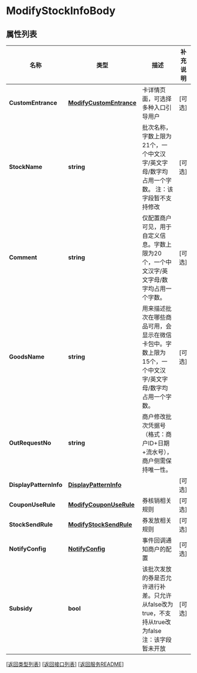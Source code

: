 # ModifyStockInfoBody

## 属性列表

名称 | 类型 | 描述 | 补充说明
------------ | ------------- | ------------- | -------------
**CustomEntrance** | [**ModifyCustomEntrance**](ModifyCustomEntrance.md) | 卡详情页面，可选择多种入口引导用户 | [可选] 
**StockName** | **string** | 批次名称，字数上限为21个，一个中文汉字/英文字母/数字均占用一个字数。 注：该字段暂不支持修改 | [可选] 
**Comment** | **string** | 仅配置商户可见，用于自定义信息。字数上限为20个，一个中文汉字/英文字母/数字均占用一个字数。 | [可选] 
**GoodsName** | **string** | 用来描述批次在哪些商品可用，会显示在微信卡包中。字数上限为15个，一个中文汉字/英文字母/数字均占用一个字数。 | [可选] 
**OutRequestNo** | **string** | 商户修改批次凭据号（格式：商户ID+日期+流水号），商户侧需保持唯一性。 | 
**DisplayPatternInfo** | [**DisplayPatternInfo**](DisplayPatternInfo.md) |  | [可选] 
**CouponUseRule** | [**ModifyCouponUseRule**](ModifyCouponUseRule.md) | 券核销相关规则 | [可选] 
**StockSendRule** | [**ModifyStockSendRule**](ModifyStockSendRule.md) | 券发放相关规则 | [可选] 
**NotifyConfig** | [**NotifyConfig**](NotifyConfig.md) | 事件回调通知商户的配置 | [可选] 
**Subsidy** | **bool** | 该批次发放的券是否允许进行补差。只允许从false改为true，不支持从true改为false 注：该字段暂未开放 | [可选] 

[\[返回类型列表\]](README.md#类型列表)
[\[返回接口列表\]](README.md#接口列表)
[\[返回服务README\]](README.md)


